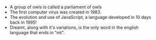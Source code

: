 - A group of owls is called a parliament of owls
- The first computer virus was created in 1983.
- The evolution and use of JavaScript, a language developed in 10 days back in 1995!
- Dreamt, along with it's variations, is the only word in the english language that ends in "mt".
